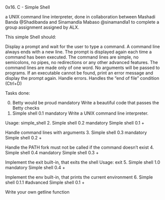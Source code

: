 0x16. C - Simple Shell

a UNIX command line interpreter, done in collaboration between Mashadi Banda @Shadibanda and Sinamandla Mabaso @sinamandla1
to complete a group assignment assigned by ALX.

This simple Shell should:

Display a prompt and wait for the user to type a command. A command line always ends with a new line.
The prompt is displayed again each time a command has been executed.
The command lines are simple, no semicolons, no pipes, no redirections or any other advanced features.
The command lines are made only of one word. No arguments will be passed to programs.
If an executable cannot be found, print an error message and display the prompt again.
Handle errors.
Handles the “end of file” condition (Ctrl+D)

Tasks done:

0. Betty would be proud
mandatory
Write a beautiful code that passes the Betty checks
1. Simple shell 0.1
mandatory
Write a UNIX command line interpreter.

Usage: simple_shell
2. Simple shell 0.2
mandatory
Simple shell 0.1 +

Handle command lines with arguments
3. Simple shell 0.3
mandatory
Simple shell 0.2 +

Handle the PATH
fork must not be called if the command doesn’t exist
4. Simple shell 0.4
mandatory
Simple shell 0.3 +

Implement the exit built-in, that exits the shell
Usage: exit
5. Simple shell 1.0
mandatory
Simple shell 0.4 +

Implement the env built-in, that prints the current environment
6. Simple shell 0.1.1
#advanced
Simple shell 0.1 +

Write your own getline function

